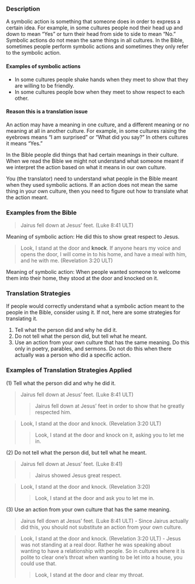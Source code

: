 

### Description

A symbolic action is something that someone does in order to express a certain idea. For example, in some cultures people nod their head up and down to mean “Yes” or turn their head from side to side to mean “No.” Symbolic actions do not mean the same things in all cultures. In the Bible, sometimes people perform symbolic actions and sometimes they only refer to the symbolic action.

#### Examples of symbolic actions

* In some cultures people shake hands when they meet to show that they are willing to be friendly.
* In some cultures people bow when they  meet to show respect to each other.

#### Reason this is a translation issue

An action may have a meaning in one culture, and a different meaning or no meaning at all in another culture.  For example, in some cultures raising the eyebrows means “I am surprised” or “What did you say?” In others cultures it means “Yes.”

In the Bible people did things that had certain meanings in their culture. When we read the Bible we might not understand what someone meant if we interpret the action based on what it means in our own culture.

You (the translator) need to understand what people in the Bible meant when they used symbolic actions. If an action does not mean the same thing in your own culture, then you need to figure out how to translate what the action meant.

### Examples from the Bible

> Jairus fell down at Jesus’ feet. (Luke 8:41 ULT)

Meaning of symbolic action: He did this to show great respect to Jesus.

> Look, I stand at the door and **knock**. If anyone hears my voice and opens the door, I will come in to his home, and have a meal with him, and he with me. (Revelation 3:20 ULT)

Meaning of symbolic action: When people wanted someone to welcome them into their home, they stood at the door and knocked on it.

### Translation Strategies

If people would correctly understand what a symbolic action meant to the people in the Bible, consider using it. If not, here are some strategies for translating it.

1. Tell what the person did and why he did it.
1. Do not tell what the person did, but tell what he meant.
1. Use an action from your own culture that has the same meaning. Do this only in poetry, parables, and sermons. Do not do this when there actually was a person who did a specific action.

### Examples of Translation Strategies Applied

(1) Tell what the person did and why he did it.

> Jairus fell down at Jesus’ feet. (Luke 8:41 ULT)  
>> Jairus fell down at Jesus’ feet in order to show that he greatly respected him.
  
> Look, I stand at the door and knock. (Revelation 3:20 ULT)  
>> Look, I stand at the door and knock on it, asking you to let me in.

(2) Do not tell what the person did, but tell what he meant.

> Jairus fell down at Jesus’ feet. (Luke 8:41)  
>> Jairus showed Jesus great respect.
  
> Look, I stand at the door and knock. (Revelation 3:20)  
>> Look, I stand at the door and ask you to let me in.

(3) Use an action from your own culture that has the same meaning.

> Jairus fell down at Jesus’ feet. (Luke 8:41 ULT) - Since Jairus actually did this, you should not substitute an action from your own culture.
  
> Look, I stand at the door and knock. (Revelation 3:20 ULT) - Jesus was not standing at a real door. Rather he was speaking about wanting to have a relationship with people. So in cultures where it is polite to clear one’s throat when wanting to be let into a house, you could use that.  
>> Look, I stand at the door and clear my throat.

